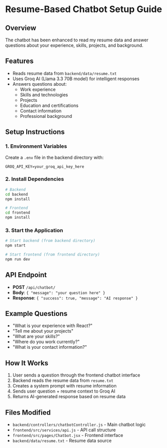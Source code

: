 # Resume-Based Chatbot Setup Guide

## Overview
The chatbot has been enhanced to read my resume data and answer questions about your experience, skills, projects, and background.

## Features
- Reads resume data from `backend/data/resume.txt`
- Uses Groq AI (Llama 3.3 70B model) for intelligent responses
- Answers questions about:
  - Work experience
  - Skills and technologies
  - Projects
  - Education and certifications
  - Contact information
  - Professional background

## Setup Instructions

### 1. Environment Variables
Create a `.env` file in the backend directory with:
```
GROQ_API_KEY=your_groq_api_key_here
```

### 2. Install Dependencies
```bash
# Backend
cd backend
npm install

# Frontend
cd frontend
npm install
```

### 3. Start the Application
```bash
# Start backend (from backend directory)
npm start

# Start frontend (from frontend directory)
npm run dev
```

## API Endpoint
- **POST** `/api/chatbot/`
- **Body**: `{ "message": "your question here" }`
- **Response**: `{ "success": true, "message": "AI response" }`

## Example Questions
- "What is your experience with React?"
- "Tell me about your projects"
- "What are your skills?"
- "Where do you work currently?"
- "What is your contact information?"

## How It Works
1. User sends a question through the frontend chatbot interface
2. Backend reads the resume data from `resume.txt`
3. Creates a system prompt with resume information
4. Sends user question + resume context to Groq AI
5. Returns AI-generated response based on resume data

## Files Modified
- `backend/controllers/chatbotController.js` - Main chatbot logic
- `frontend/src/services/api.js` - API call structure
- `frontend/src/pages/Chatbot.jsx` - Frontend interface
- `backend/data/resume.txt` - Resume data source 